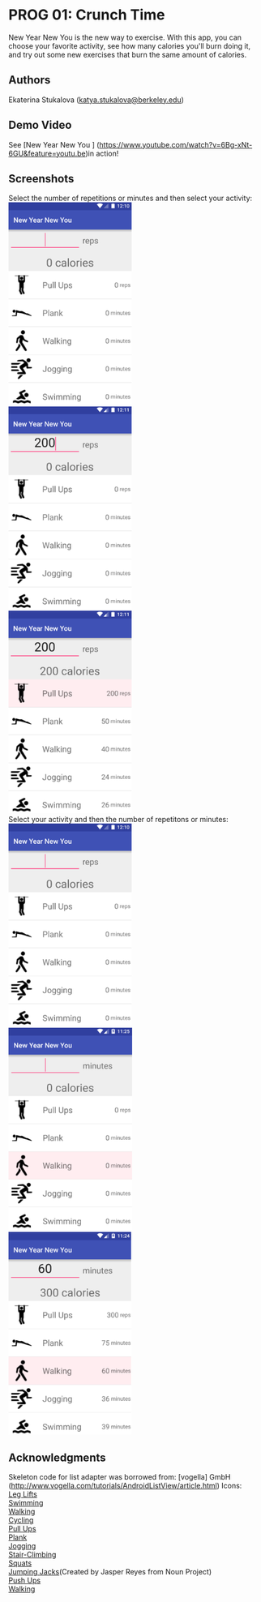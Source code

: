 # PROG 01: Crunch Time

New Year New You is the new way to exercise. With this app, you can choose your favorite activity, see how many calories you'll burn doing it, and try out some new exercises that burn the same amount of calories.

## Authors

Ekaterina Stukalova ([katya.stukalova@berkeley.edu](mailto:katya.stukalova@berkeley.edu))

## Demo Video

See [New Year New You ] (https://www.youtube.com/watch?v=6Bg-xNt-6GU&feature=youtu.be)in action!

## Screenshots
Select the number of repetitions or minutes and then select your activity:  
<img src="screenshots/1.png" height="400" alt="Screenshot"/>  
<img src="screenshots/2.png" height="400" alt="Screenshot"/>  
<img src="screenshots/3.png" height="400" alt="Screenshot"/>  
Select your activity and then the number of repetitons or minutes:  
<img src="screenshots/1.png" height="400" alt="Screenshot"/>  
<img src="screenshots/4.png" height="400" alt="Screenshot"/>  
<img src="screenshots/5.png" height="400" alt="Screenshot"/>  
## Acknowledgments

Skeleton code for list adapter was borrowed from: [vogella] GmbH (http://www.vogella.com/tutorials/AndroidListView/article.html)
Icons:  
[Leg Lifts](http://www.freepik.com/free-icon/stick-man-lying-down-and-raising-one-leg_738261.htm)  
[Swimming](http://uxrepo.com/icon/swimming-by-maki)  
[Walking](http://www.iconarchive.com/show/windows-8-icons-by-icons8/Sports-Walking-icon.html)  
[Cycling](https://thenounproject.com/term/cycling/215/)  
[Pull Ups](https://d30y9cdsu7xlg0.cloudfront.net/png/83591-200.png)  
[Plank](https://d30y9cdsu7xlg0.cloudfront.net/png/196919-200.png)  
[Jogging](http://www.clipartbest.com/cliparts/RTd/g4R/RTdg4R6Ec.png)  
[Stair-Climbing](http://vector.me/files/images/4/0/403082/aiga_stairs)  
[Squats](https://d30y9cdsu7xlg0.cloudfront.net/png/77784-200.png)  
[Jumping Jacks](https://thenounproject.com/term/jumping-jack/26440/)(Created by Jasper Reyes from Noun Project)  
[Push Ups](https://maxcdn.icons8.com/wp-content/uploads/2015/02/pushups.png)  
[Walking](http://www.iconarchive.com/show/windows-8-icons-by-icons8/Sports-Walking-icon.html)  